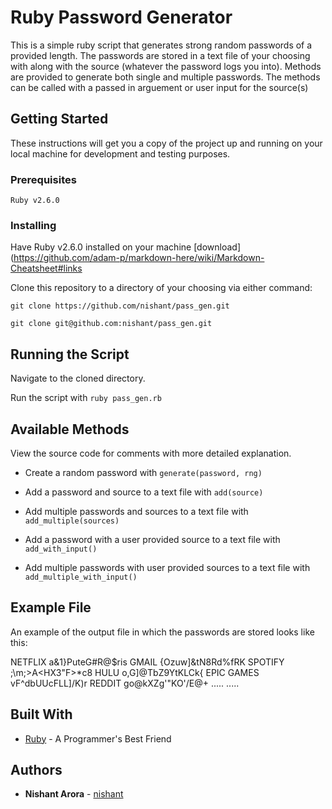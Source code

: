 # Ruby Password Generator

This is a simple ruby script that generates strong random passwords of a provided length.
The passwords are stored in a text file of your choosing with along with the source (whatever the
password logs you into). Methods are provided to generate both single and multiple passwords. 
The methods can be called with a passed in arguement or user input for the source(s) 

## Getting Started

These instructions will get you a copy of the project up and running on your local machine for development and testing purposes. 

### Prerequisites

```
Ruby v2.6.0
```

### Installing

Have Ruby v2.6.0 installed on your machine [download](https://github.com/adam-p/markdown-here/wiki/Markdown-Cheatsheet#links

Clone this repository to a directory of your choosing via either command:

```
git clone https://github.com/nishant/pass_gen.git

git clone git@github.com:nishant/pass_gen.git
```

## Running the Script

Navigate to the cloned directory.

Run the script with `ruby pass_gen.rb`


## Available Methods

View the source code for comments with more detailed explanation.

* Create a random password with `generate(password, rng)`

* Add a password and source to a text file with `add(source)`

* Add multiple passwords and sources to a text file with `add_multiple(sources)`

* Add a password with a user provided source to a text file with `add_with_input()`

* Add multiple passwords with user provided sources to a text file with `add_multiple_with_input()`

## Example File

An example of the output file in which the passwords are stored looks like this:

NETFLIX               a&1}PuteG#R@$ris
GMAIL                 {Ozuw]&tN8Rd%fRK
SPOTIFY               ;\m;>A<HX3"F>*c8
HULU                  o,G]@TbZ9YtKLCk{
EPIC GAMES            vF^dbUUcFLL]/K)r
REDDIT                go@kXZg'"KO'/E@+
.....                 .....

## Built With

* [Ruby](https://www.ruby-lang.org/en/) - A Programmer's Best Friend

## Authors

* **Nishant Arora** - [nishant](https://github.com/nishant)
